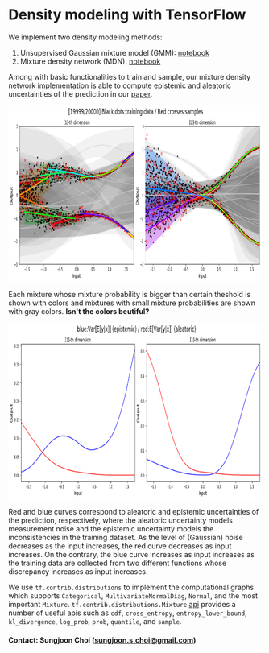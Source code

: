 # Density modeling with TensorFlow

We implement two density modeling methods:
1. Unsupervised Gaussian mixture model (GMM): [notebook](https://github.com/sjchoi86/density_network/blob/master/src/demo_fit_MoG.ipynb)
2. Mixture density network (MDN): [notebook](https://github.com/sjchoi86/density_network/blob/master/src/demo_mdn_reg.ipynb)

Among with basic functionalities to train and sample, our mixture density network implementation is able to compute epistemic and aleatoric uncertainties of the prediction in our [paper](https://arxiv.org/abs/1709.02249). 

<img src="src/pic/fig_mdn_res.png" width="800" height="350" />

Each mixture whose mixture probability is bigger than certain theshold is shown with colors and mixtures with small mixture probabilities are shown with gray colors. **Isn't the colors beutiful?**

<img src="src/pic/fig_mdn_var.png" width="800" height="350" />

Red and blue curves correspond to aleatoric and epistemic uncertainties of the prediction, respectively, where the aleatoric uncertainty models measurement noise and the epistemic uncertainty models the inconsistencies in the training dataset. As the level of (Gaussian) noise decreases as the input increases, the red curve decreases as input increases. On the contrary, the blue curve increases as input increases as the training data are collected from two different functions whose discrepancy increases as input increases. 

We use `tf.contrib.distributions` to implement the computational graphs which supports `Categorical`, `MultivariateNormalDiag`, `Normal`, and the most important `Mixture`. `tf.contrib.distributions.Mixture` [api](https://www.tensorflow.org/api_docs/python/tf/contrib/distributions/Mixture) provides a number of useful apis such as `cdf`, `cross_entropy`, `entropy_lower_bound`, `kl_divergence`, `log_prob`, `prob`, `quantile`, and `sample`. 

#### Contact: Sungjoon Choi (sungjoon.s.choi@gmail.com)

